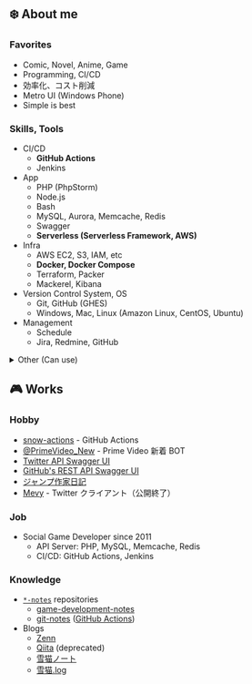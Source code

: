 ## :snowflake: About me

### Favorites

- Comic, Novel, Anime, Game
- Programming, CI/CD
- 効率化、コスト削減
- Metro UI (Windows Phone)
- Simple is best

### Skills, Tools

- CI/CD
  - **GitHub Actions**
  - Jenkins
- App
  - PHP (PhpStorm)
  - Node.js
  - Bash
  - MySQL, Aurora, Memcache, Redis
  - Swagger
  - **Serverless (Serverless Framework, AWS)**
- Infra
  - AWS EC2, S3, IAM, etc
  - **Docker, Docker Compose**
  - Terraform, Packer
  - Mackerel, Kibana
- Version Control System, OS
  - Git, GitHub (GHES)
  - Windows, Mac, Linux (Amazon Linux, CentOS, Ubuntu)
- Management
  - Schedule
  - Jira, Redmine, GitHub

<details>
  <summary>Other (Can use)</summary>

- JavaScript, TypeScript
- C#, WinRT
- C++
- Ansible
- VirtualBox
- Vagrant

</details>

## :video_game: Works

### Hobby

- [snow-actions](https://github.com/snow-actions) - GitHub Actions
- [@PrimeVideo_New](https://twitter.com/PrimeVideo_New) - Prime Video 新着 BOT
- [Twitter API Swagger UI](https://snowcait.github.io/twitter-swagger-ui/)
- [GitHub's REST API Swagger UI](https://snowcait.github.io/rest-api-description/)
- [ジャンプ作家日記](https://snowcait.github.io/jump-author-comment/)
- [Mevy](http://mevy.azurewebsites.net/) - Twitter クライアント（公開終了）

### Job

- Social Game Developer since 2011
  - API Server: PHP, MySQL, Memcache, Redis
  - CI/CD: GitHub Actions, Jenkins

### Knowledge

- [`*-notes`](https://github.com/SnowCait?tab=repositories&q=notes&type=&language=) repositories
  - [game-development-notes](https://github.com/SnowCait/game-development-notes)
  - [git-notes](https://github.com/SnowCait/git-notes) ([GitHub Actions](https://github.com/SnowCait/git-notes/blob/master/GitHubActions.md))
- Blogs
  - [Zenn](https://zenn.dev/snowcait)
  - [Qiita](https://qiita.com/SnowCait) (deprecated)
  - [雪猫ノート](http://blog.snowcait.info/)
  - [雪猫.log](http://snowcait.hatenablog.jp/)

<!--
**SnowCait/SnowCait** is a ✨ _special_ ✨ repository because its `README.md` (this file) appears on your GitHub profile.

Here are some ideas to get you started:

- 🔭 I’m currently working on ...
- 🌱 I’m currently learning ...
- 👯 I’m looking to collaborate on ...
- 🤔 I’m looking for help with ...
- 💬 Ask me about ...
- 📫 How to reach me: ...
- 😄 Pronouns: ...
- ⚡ Fun fact: ...
-->
